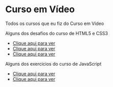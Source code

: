 # Curso em Vídeo
 Todos os cursos que eu fiz do Curso em Vídeo
 <p>Alguns dos desafios do curso de HTML5 e CSS3</p>
    <ul>
        <li>
            <a href="https://emannuelop.github.io/Curso-em-Video/Curso-de-HTML5-e-CSS3/Modulos/Modulo-02/Desafios/d010/d010/android.html">Clique aqui para ver</a>
        </li>
        <li>
            <a href="https://emannuelop.github.io/Curso-em-Video/Curso-de-HTML5-e-CSS3/Modulos/Modulo-03/Desafios/d012/d012/index.html">Clique aqui para ver</a>
        </li>
        <li>
            <a href="https://emannuelop.github.io/Curso-em-Video/Curso-de-HTML5-e-CSS3/Modulos/Modulo-04/Desafios/d015/d015/index.html">Clique aqui para ver</a>
        </li>
    </ul>
    <p>Alguns dos exercicios do curso de JavaScript</p>
    <ul>
        <li>
            <a href="https://emannuelop.github.io/Curso-em-Video/Curso-de-JavaScript-e-ECMAScript-para-iniciantes/Modulos/Modulo-D/Exercicios/ex014/">Clique aqui para ver</a>
        </li>
        <li>
            <a href="https://emannuelop.github.io/Curso-em-Video/Curso-de-JavaScript-e-ECMAScript-para-iniciantes/Modulos/Modulo-D/Exercicios/ex015/">Clique aqui para ver</a>
        </li>
    </ul>
